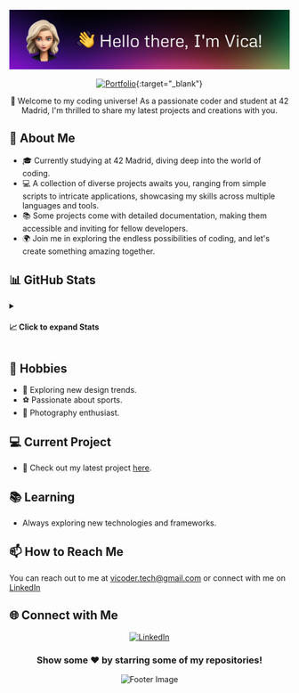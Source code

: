 <!-- Welcome Section -->
<p align="center">
  <img src="bannergithub.png" alt="Vica's GitHub Banner">
</p>

<p align="center">
  <a href="https://vittoric.github.io/" target="_blank"><img src="https://img.shields.io/badge/Portfolio-Check%20it%20out!-brightgreen?style=for-the-badge" alt="Portfolio"></a>{:target="_blank"}
</p>

<p align="center">
  🚀 Welcome to my coding universe! As a passionate coder and student at 42 Madrid, I'm thrilled to share my latest projects and creations with you.
</p>

<!-- About Me Section -->
## 💬 About Me

- 🎓 Currently studying at 42 Madrid, diving deep into the world of coding.
- 💻 A collection of diverse projects awaits you, ranging from simple scripts to intricate applications, showcasing my skills across multiple languages and tools.
- 📚 Some projects come with detailed documentation, making them accessible and inviting for fellow developers.
- 🌍 Join me in exploring the endless possibilities of coding, and let's create something amazing together.

<!-- GitHub Stats Section -->
## 📊 GitHub Stats

<details>
  <summary><h4>📈 Click to expand Stats</h4></summary>

  <p align="center">
    <img src="https://github-readme-stats.vercel.app/api/top-langs/?username=vittoric&layout=compact&theme=algolia&hide_border=true" alt="Top Languages">
  </p>
  <p align="center">
    <img src="https://github-readme-stats.vercel.app/api?username=vittoric&show_icons=true&hide_border=true&theme=algolia" alt="GitHub Stats">
  </p>
  <p align="center">
    <img src="https://visitor-badge.glitch.me/badge?page_id=vittoric.visitor-badge" alt="Visitor Badge">
  </p>
</details>

<!-- Hobbies Section -->
## 📅 Hobbies

- 🎨 Exploring new design trends.
- ⚽ Passionate about sports.
- 📸 Photography enthusiast.

<!-- Current Project Section -->
## 💻 Current Project

- 🔗 Check out my latest project [here](https://vittoric.github.io/).

<!-- Learning Section -->
## 📚 Learning

- Always exploring new technologies and frameworks.

<!-- How to Reach Me Section -->
## 📫 How to Reach Me

You can reach out to me at [vicoder.tech@gmail.com](mailto:vicoder.tech@gmail.com) or connect with me on [LinkedIn](https://www.linkedin.com/in/vcodrean/)

<!-- Social Media Section -->
## 🌐 Connect with Me

<div align="center">
  <a href="https://www.linkedin.com/in/vcodrean/"><img src="https://raw.githubusercontent.com/Raymo111/Raymo111/master/socials/linkedin.png" height="40em" alt="LinkedIn"></a>
</div>

<div align="center">
  <h3>Show some ❤️ by starring some of my repositories!</h3>
</div>

<!-- Footer Section -->
<p align="center">
  <img src="https://your-footer-image-url.com" alt="Footer Image">
</p>
